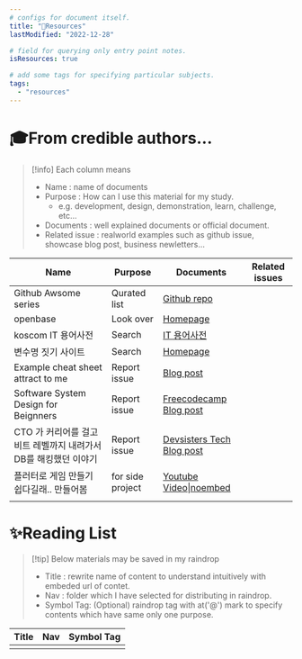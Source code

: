 ```yaml
---
# configs for document itself.
title: "🚚Resources"
lastModified: "2022-12-28"

# field for querying only entry point notes.
isResources: true

# add some tags for specifying particular subjects.
tags:
  - "resources"
---
```

# 🎓From credible authors...
> [!info] Each column means
> - Name : name of documents
> - Purpose : How can I use this material for my study.
> 	- e.g. development, design, demonstration, learn, challenge, etc...
> - Documents : well explained documents or official document.
> - Related issue : realworld examples such as github issue, showcase blog post, business newletters...

| Name                                                             | Purpose          | Documents                                                                                                             | Related issues |
| ---------------------------------------------------------------- | ---------------- | --------------------------------------------------------------------------------------------------------------------- | -------------- |
| Github Awsome series                                             | Qurated list     | [Github repo](https://github.com/sindresorhus/awesome)                                                                |                |
| openbase                                                         | Look over        | [Homepage](https://openbase.com)                                                                                      |                |
| koscom IT 용어사전                                               | Search           | [IT 용어사전](https://www.koscom.co.kr/portal/bbs/B0000034/list.do?menuNo=200320)                                     |                |
| 변수명 짓기 사이트                                               | Search           | [Homepage](https://www.curioustore.com/#!/)                                                                           |                |
| Example cheat sheet attract to me                                | Report issue     | [Blog post](https://karloespiritu.github.io/cheatsheets/)                                                             |                |
| Software System Design for Beignners                             | Report issue     | [Freecodecamp Blog post](https://www.freecodecamp.org/news/software-system-design-for-beginners/)                     |                |
| CTO 가 커리어를 걸고 비트 레벨까지 내려가서 DB를 해킹했던 이야기 | Report issue     | [Devsisters Tech Blog post](https://tech.devsisters.com/posts/bit-level-database-hacking/#ftsrc_1)                    |                |
| 플러터로 게임 만들기 쉽다길래.. 만들어봄                         | for side project | [Youtube Video\|noembed](https://www.youtube.com/watch?v=9t1oGuaaEz4&ab_channel=%EC%BD%94%EB%94%A9%EC%95%A0%ED%94%8C) |                |
|                                                                  |                  |                                                                                                                       |                |


# ✨Reading List
> [!tip] Below materials may be saved in my raindrop
> - Title : rewrite name of content to understand intuitively with embeded url of contet.
> - Nav : folder which I have selected for distributing in raindrop.
> - Symbol Tag: (Optional) raindrop tag with at('@') mark to specify contents which have same only one purpose.

| Title | Nav | Symbol Tag |
| ----- | --- | ------------------- |
|       |     |                     |

